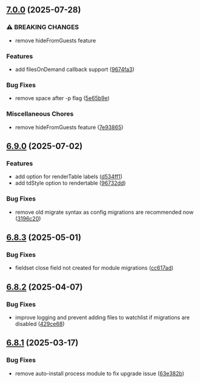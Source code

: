 ## [7.0.0](https://github.com/baumrock/RockMigrations/compare/v6.9.0...v7.0.0) (2025-07-28)


### ⚠ BREAKING CHANGES

* remove hideFromGuests feature

### Features

* add filesOnDemand callback support ([9674fa3](https://github.com/baumrock/RockMigrations/commit/9674fa3e924ef8c2029d083823015cd9b0a3e988))


### Bug Fixes

* remove space after -p flag ([5e65b9e](https://github.com/baumrock/RockMigrations/commit/5e65b9e1b0eb11c79c4fb8298e9b1195724d07e6))


### Miscellaneous Chores

* remove hideFromGuests feature ([7e93865](https://github.com/baumrock/RockMigrations/commit/7e938658e95be40ad1d26e9ff023970221de9416))

## [6.9.0](https://github.com/baumrock/RockMigrations/compare/v6.8.3...v6.9.0) (2025-07-02)


### Features

* add option for renderTable labels ([d534ff1](https://github.com/baumrock/RockMigrations/commit/d534ff14d884c6f1f20b3fbff65f9b5a19bd6477))
* add tdStyle option to rendertable ([96732dd](https://github.com/baumrock/RockMigrations/commit/96732dd589c1950ce1ff8cca15a260b4b32b4706))


### Bug Fixes

* remove old migrate syntax as config migrations are recommended now ([3196c20](https://github.com/baumrock/RockMigrations/commit/3196c20e6e2c2725a3054312aaae74b6e1904598))

## [6.8.3](https://github.com/baumrock/RockMigrations/compare/v6.8.2...v6.8.3) (2025-05-01)


### Bug Fixes

* fieldset close field not created for module migrations ([cc617ad](https://github.com/baumrock/RockMigrations/commit/cc617ad65cbe4f1fcc7a7600638ff01710238178))

## [6.8.2](https://github.com/baumrock/RockMigrations/compare/v6.8.1...v6.8.2) (2025-04-07)


### Bug Fixes

* improve logging and prevent adding files to watchlist if migrations are disabled ([429ce68](https://github.com/baumrock/RockMigrations/commit/429ce68f3418aeedee108d80949fc14a224561a5))

## [6.8.1](https://github.com/baumrock/RockMigrations/compare/v6.8.0...v6.8.1) (2025-03-17)


### Bug Fixes

* remove auto-install process module to fix upgrade issue ([63e382b](https://github.com/baumrock/RockMigrations/commit/63e382b54650ce4ee5e74ff46155c0caec862647))

